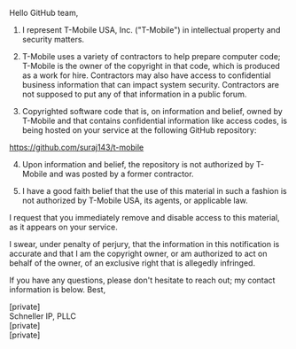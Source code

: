 Hello GitHub team,

1. I represent T-Mobile USA, Inc. ("T-Mobile") in intellectual property and security matters.

2. T-Mobile uses a variety of contractors to help prepare computer code; T-Mobile is the owner of the copyright in that code, which is produced as a work for hire. Contractors may also have access to confidential business information that can impact system security. Contractors are not supposed to put any of that information in a public forum.

3. Copyrighted software code that is, on information and belief, owned by T-Mobile and that contains confidential information like access codes, is being hosted on your service at the following GitHub repository: 

https://github.com/suraj143/t-mobile

4. Upon information and belief, the repository is not authorized by T-Mobile and was posted by a former contractor.

5. I have a good faith belief that the use of this material in such a fashion is not authorized by T-Mobile USA, its agents, or applicable law.

I request that you immediately remove and disable access to this material, as it appears on your service.

I swear, under penalty of perjury, that the information in this notification is accurate and that I am the copyright owner, or am authorized to act on behalf of the owner, of an exclusive right that is allegedly infringed.

If you have any questions, please don't hesitate to reach out; my contact information is below. Best,

[private]  
Schneller IP, PLLC  
[private]  
[private]
